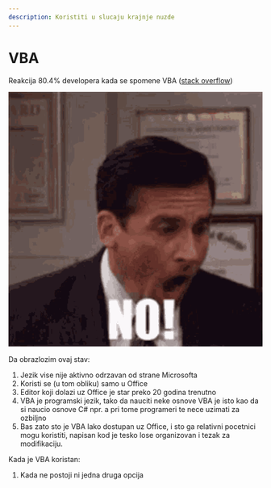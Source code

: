 ```yaml
---
description: Koristiti u slucaju krajnje nuzde
---
```


# VBA

Reakcija 80.4% developera kada se spomene VBA \([stack overflow](https://insights.stackoverflow.com/survey/2020#technology-most-loved-dreaded-and-wanted-languages-dreaded)\)

![](../.gitbook/assets/michael.gif)

Da obrazlozim ovaj stav:

1. Jezik vise nije aktivno odrzavan od strane Microsofta
2. Koristi se \(u tom obliku\) samo u Office
3. Editor koji dolazi uz Office je star preko 20 godina trenutno
4. VBA je programski jezik, tako da nauciti neke osnove VBA je isto kao da si naucio osnove C\# npr. a pri tome programeri te nece uzimati za ozbiljno
5. Bas zato sto je VBA lako dostupan uz Office, i sto ga relativni pocetnici mogu koristiti, napisan kod je tesko lose organizovan i tezak za modifikaciju.

Kada je VBA koristan:

1. Kada ne postoji ni jedna druga opcija 



